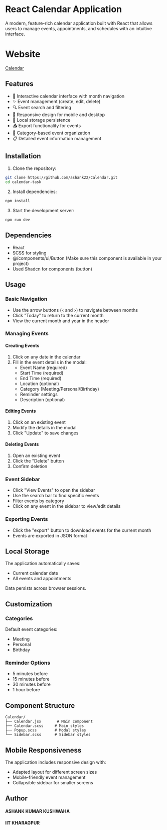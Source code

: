 # React Calendar Application

A modern, feature-rich calendar application built with React that allows users to manage events, appointments, and schedules with an intuitive interface.

# Website

[Calendar](https://calendar-8a2t.vercel.app/)

## Features

- 📅 Interactive calendar interface with month navigation
- ✨ Event management (create, edit, delete)
- 🔍 Event search and filtering
- 📱 Responsive design for mobile and desktop
- 💾 Local storage persistence
- 📤 Export functionality for events
- 🎨 Category-based event organization
- 📋 Detailed event information management

## Installation

1. Clone the repository:
```bash
git clone https://github.com/ashank22/Calendar.git
cd calendar-task
```

2. Install dependencies:
```bash
npm install
```

3. Start the development server:
```bash
npm run dev
```

## Dependencies

- React
- SCSS for styling
- @/components/ui/Button (Make sure this component is available in your project)
- Used Shadcn for components (button)

## Usage

### Basic Navigation

- Use the arrow buttons (`<` and `>`) to navigate between months
- Click "Today" to return to the current month
- View the current month and year in the header

### Managing Events

#### Creating Events
1. Click on any date in the calendar
2. Fill in the event details in the modal:
   - Event Name (required)
   - Start Time (required)
   - End Time (required)
   - Location (optional)
   - Category (Meeting/Personal/Birthday)
   - Reminder settings
   - Description (optional)

#### Editing Events
1. Click on an existing event
2. Modify the details in the modal
3. Click "Update" to save changes

#### Deleting Events
1. Open an existing event
2. Click the "Delete" button
3. Confirm deletion

### Event Sidebar

- Click "View Events" to open the sidebar
- Use the search bar to find specific events
- Filter events by category
- Click on any event in the sidebar to view/edit details

### Exporting Events

- Click the "export" button to download events for the current month
- Events are exported in JSON format

## Local Storage

The application automatically saves:
- Current calendar date
- All events and appointments

Data persists across browser sessions.

## Customization

### Categories
Default event categories:
- Meeting
- Personal
- Birthday

### Reminder Options
- 5 minutes before
- 15 minutes before
- 30 minutes before
- 1 hour before

## Component Structure

```
Calendar/
├── Calendar.jsx       # Main component
├── Calendar.scss     # Main styles
├── Popup.scss        # Modal styles
└── Sidebar.scss      # Sidebar styles
```

## Mobile Responsiveness

The application includes responsive design with:
- Adapted layout for different screen sizes
- Mobile-friendly event management
- Collapsible sidebar for smaller screens


## Author

#### ASHANK KUMAR KUSHWAHA
#### IIT KHARAGPUR
